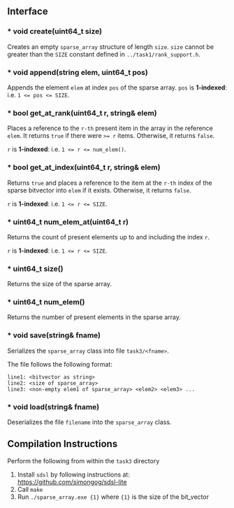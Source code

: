 ## Interface

### * void create(uint64_t size)

Creates an empty `sparse_array` structure of length `size`. `size` cannot be greater than the `SIZE` constant defined in `../task1/rank_support.h`.

### * void append(string elem, uint64_t pos)

Appends the element `elem` at index `pos` of the sparse array. `pos` is **1-indexed**: i.e. `1 <= pos <= SIZE`.

### * bool get_at_rank(uint64_t r, string& elem)

Places a reference to the `r-th` present item in the array in the reference `elem`. It returns `true` if there were `>= r` items. Otherwise, it returns `false`.

`r` is **1-indexed**: i.e. `1 <= r <= num_elem()`.

### * bool get_at_index(uint64_t r, string& elem)

Returns `true` and places a reference to the item at the `r-th` index of the sparse bitvector into `elem` if it exists. Otherwise, it returns `false`.

`r` is **1-indexed**: i.e. `1 <= r <= SIZE`.

### * uint64_t num_elem_at(uint64_t r)

Returns the count of present elements up to and including the index `r`.

`r` is **1-indexed**: i.e. `1 <= r <= SIZE`.

### * uint64_t size()

Returns the size of the sparse array.

### * uint64_t num_elem()

Returns the number of present elements in the sparse array.

### * void save(string& fname)

Serializes the `sparse_array` class into file `task3/<fname>`.

The file follows the following format:
```
line1: <bitvector as string>
line2: <size of sparse_array>
line3: <non-empty elem1 of sparse_array> <elem2> <elem3> ...
```

### * void load(string& fname)

Deserializes the file `filename` into the `sparse_array` class.

## Compilation Instructions

Perform the following from within the `task3` directory


1. Install `sdsl` by following instructions at: https://github.com/simongog/sdsl-lite
2. Call `make` 
3. Run `./sparse_array.exe {1}` where `{1}` is the size of the bit_vector